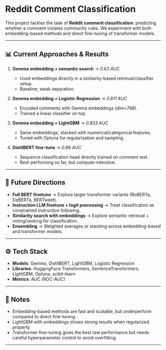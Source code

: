# Reddit Comment Classification

This project tackles the task of **Reddit comment classification**: predicting whether a comment violates community rules. We experiment with both embedding-based methods and direct fine-tuning of transformer models.

---

## 📊 Current Approaches & Results

1. **Gemma embedding + semantic search** → *0.63 AUC*

   * Used embeddings directly in a similarity-based retrieval/classifier setup.
   * Baseline; weak separation.

2. **Gemma embedding + Logistic Regression** → *0.811 AUC*

   * Encoded comments with Gemma embeddings (dim=768).
   * Trained a linear classifier on top.

3. **Gemma embedding + LightGBM** → *0.833 AUC*

   * Same embeddings, stacked with numerical/categorical features.
   * Tuned with Optuna for regularization and sampling.

4. **DistilBERT fine-tune** → *0.86 AUC*

   * Sequence classification head directly trained on comment text.
   * Best-performing so far, but compute-intensive.

---

## 🚀 Future Directions

* **Full BERT finetune** → Explore larger transformer variants (RoBERTa, DeBERTa, BERTweet).
* **Instruction LLM finetune + logit processing** → Treat classification as constrained instruction following.
* **Similarity search with embeddings** → Explore semantic retrieval + voting/ranking for classification.
* **Ensembling** → Weighted averages or stacking across embedding-based and transformer models.

---

## ⚙️ Tech Stack

* **Models**: Gemma, DistilBERT, LightGBM, Logistic Regression
* **Libraries**: HuggingFace Transformers, SentenceTransformers, LightGBM, Optuna, scikit-learn
* **Metrics**: AUC (ROC-AUC)

---

## 📌 Notes

* Embedding-based methods are fast and scalable, but underperform compared to direct fine-tuning.
* LightGBM with embeddings shows strong results when regularized properly.
* Transformer fine-tuning gives the best raw performance but needs careful hyperparameter control to avoid overfitting.

---
